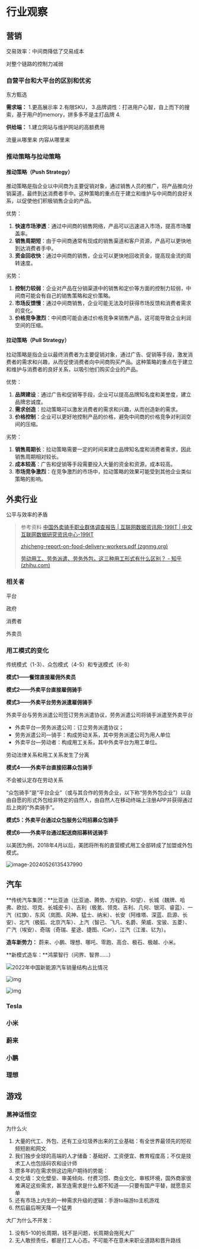 # 行业观察

## 营销

交易效率：中间商降低了交易成本



对整个链路的控制力减弱



### 自营平台和大平台的区别和优劣

东方甄选

**需求端：**
1.更高展示率
2.有限SKU，
3.品牌调性：打进用户心智，自上而下的搜索，基于用户的memory，拼多多不是主打品牌
4.

**供给端：**
1.建立网站与维护网站的高额费用

流量从哪里来
内容从哪里来

### 推动策略与拉动策略

#### 推动策略（Push Strategy）

推动策略是指企业以中间商为主要促销对象，通过销售人员的推广，将产品推向分销渠道，最终到达消费者手中。这种策略的重点在于建立和维护与中间商的良好关系，以促使他们积极销售企业的产品。

优势：

1. **快速市场渗透**：通过中间商的销售网络，产品可以迅速进入市场，提高市场覆盖率。
2. **销售周期短**：由于中间商通常有现成的销售渠道和客户资源，产品可以更快地到达消费者手中。
3. **资金回收快**：通过中间商的销售，企业可以更快地回收资金，提高现金流的周转速度。

劣势：

1. **控制力较弱**：企业对产品在分销渠道中的销售和定价等方面的控制力较弱，中间商可能会有自己的销售策略和定价策略。
2. **市场反馈慢**：通过中间商销售，企业可能无法及时获得市场反馈和消费者需求的变化。
3. **价格竞争激烈**：中间商可能会通过价格竞争来销售产品，这可能导致企业利润空间的压缩。

#### 拉动策略（Pull Strategy）

拉动策略是指企业以最终消费者为主要促销对象，通过广告、促销等手段，激发消费者的需求和兴趣，从而促使消费者向中间商购买产品。这种策略的重点在于建立和维护与消费者的良好关系，以吸引他们购买企业的产品。

优势：

1. **品牌建设**：通过广告和促销等手段，企业可以提高品牌知名度和美誉度，建立品牌忠诚度。
2. **需求创造**：拉动策略可以激发消费者的需求和兴趣，从而创造新的需求。
3. **价格控制**：企业可以更好地控制产品的价格，避免中间商的价格竞争对利润空间的压缩。

劣势：

1. **销售周期长**：拉动策略需要一定的时间来建立品牌知名度和消费者需求，因此销售周期相对较长。
2. **成本较高**：广告和促销等手段需要投入大量的资金和资源，成本较高。
3. **市场竞争激烈**：在竞争激烈的市场中，拉动策略的效果可能受到其他企业类似策略的影响。



## 外卖行业

公平与效率的矛盾



> 参考资料
> [中国外卖骑手职业群体调查报告 | 互联网数据资讯网-199IT | 中文互联网数据研究资讯中心-199IT](https://www.199it.com/archives/1557201.html#:~:text=近一半外卖骑手的月收入在4000～5999元，超过六成的外卖骑手月收入在4000～7999元，月收入8000元及以上的高收入群体占比仅为7%。,虽然收入比较可观，但是福利保障覆盖率较低，参与问卷调查的外卖骑手中，没有任何福利保障的占24.9%。)
>
> [zhicheng-report-on-food-delivery-workers.pdf (zgnmg.org)](https://zgnmg.org/wp-content/uploads/2021/09/zhicheng-report-on-food-delivery-workers.pdf)
>
> [劳动用工、劳务派遣、劳务外包，这三种用工形式有什么区别？ - 知乎 (zhihu.com)](https://www.zhihu.com/question/487388787)



### 相关者

平台

政府

消费者

外卖员



### 用工模式的变化

传统模式（1-3）、众包模式（4-5）和专送模式（6-8）





**模式1——餐馆直接雇佣外卖员**

**模式2——外卖平台直接雇佣骑手**

**模式3——外卖平台劳务派遣雇佣骑手**

外卖平台与劳务派遣公司签订劳务派遣协议，劳务派遣公司将骑手派遣至外卖平台

- 外卖平台—劳务派遣公司：订立劳务派遣协议； 
- 劳务派遣公司—骑手：构成劳动关系，其中劳务派遣公司为用人单位
- 外卖平台—劳动者：构成用工关系，其中外卖平台为用工单位。

劳动法律关系和用工关系发生了分离



**模式4——外卖平台直接招募众包骑手**

不会被认定存在劳动关系

“众包骑手”是“平台企业”（或与其合作的劳务企业，以下称“劳务外包企业”）以自由自愿的形式外包给非特定的自然人，由自然人在移动终端上注册APP并获得通过后上岗的“外卖骑手”。



**模式5：外卖平台通过众包服务公司招募众包骑手**

**模式6——外卖平台通过配送商招募转送骑手**

以美团为例，2018年4月以后，美团将所有的直营模式用工全部转成了加盟或外包 模式。

![image-20240526135437990](https://philfan-pic.oss-cn-beijing.aliyuncs.com/img/image-20240526135437990.png)



## 汽车

**传统汽车集团：**比亚迪（比亚迪、腾势、方程豹、仰望）、长城（魏牌、哈弗、欧拉、坦克、长城皮卡）、吉利（极氪、领克、吉利、几何、银河、睿蓝）、一汽（红旗）、东风（岚图、风神、猛士、纳米）、长安（阿维塔、深蓝、启源、长安）、北汽（极狐、北京汽车）、上汽（智己、飞凡、名爵、荣威、宝骏、五菱）、广汽（埃安）、奇瑞（奇瑞、星途、捷图、iCar）、江汽（江淮、钇为）。



**造车新势力：** 蔚来、小鹏、理想、哪吒、零跑、高合、极石、极越、小米。



**新模式造车：**鸿蒙智行（问界、智界......）

![2022年中国新能源汽车销量结构占比情况](https://philfan-pic.oss-cn-beijing.aliyuncs.com/img/a253999f6f25453dba1d4930cdfe5924df92820e.png)

![img](https://philfan-pic.oss-cn-beijing.aliyuncs.com/img/18726086e58a78d3febde726.png!800.jpg)

![img](https://p3-dcd-sign.byteimg.com/tos-cn-i-6w9my0ksvp/9140166445fb44f5a9f3f0d57093fdc7~noop.webp?lk3s=125a4689&x-expires=1719297096&x-signature=AS4hXUXLRFluFHL34s18z8Kq9GY%3D)

### Tesla

### 小米



### 蔚来



### 小鹏



### 理想

## 游戏

### 黑神话悟空


为什么火

1. 大量的代工、外包、还有工业垃圾养出来的工业基础：有全世界最领先的短视频短剧和网文
2. 我们独步全球的高端的人才储备：基础好、工资便宜、教育程度高；不仅是技术工人也包括码农和设计师
3. 攒多年的在需求侧这边用户期待的势能：
4. 文化墙：文化壁垒、审美倾向、付费习惯、商业文化、审核环境，国外商家很难满足这些需求，甚至连需求是什么都不知道——只要有国产平替，就愿意买单
5. 还有市场上内生的一种需求升级的逻辑：手游to端游to主机游戏
6. 然后最后啊天降一个猛男

大厂为什么不开发：
1. 没有5-10的长周期，钱不是问题，长周期会拖死大厂
2. 无人敢担责任，都是打工人心态，不可能不在意未来职业道路和晋升路线

